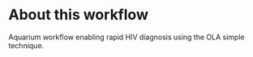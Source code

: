 # About this workflow

Aquarium workflow enabling rapid HIV diagnosis using the OLA simple technique.
